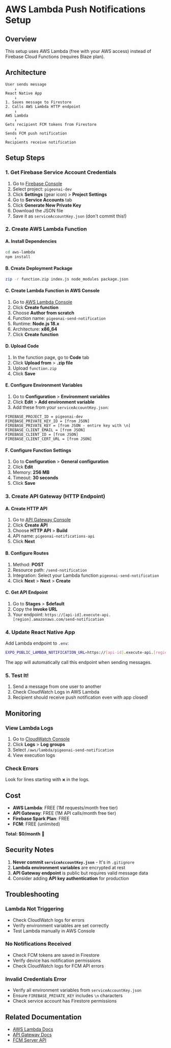 # AWS Lambda Push Notifications Setup

## Overview
This setup uses AWS Lambda (free with your AWS access) instead of Firebase Cloud Functions (requires Blaze plan).

## Architecture

```
User sends message
    ↓
React Native App
    ↓
1. Saves message to Firestore
2. Calls AWS Lambda HTTP endpoint
    ↓
AWS Lambda
    ↓
Gets recipient FCM tokens from Firestore
    ↓
Sends FCM push notification
    ↓
Recipients receive notification
```

## Setup Steps

### 1. Get Firebase Service Account Credentials

1. Go to [Firebase Console](https://console.firebase.google.com/)
2. Select project: `pigeonai-dev`
3. Click **Settings** (gear icon) > **Project Settings**
4. Go to **Service Accounts** tab
5. Click **Generate New Private Key**
6. Download the JSON file
7. Save it as `serviceAccountKey.json` (don't commit this!)

### 2. Create AWS Lambda Function

#### A. Install Dependencies
```bash
cd aws-lambda
npm install
```

#### B. Create Deployment Package
```bash
zip -r function.zip index.js node_modules package.json
```

#### C. Create Lambda Function in AWS Console

1. Go to [AWS Lambda Console](https://console.aws.amazon.com/lambda/)
2. Click **Create function**
3. Choose **Author from scratch**
4. Function name: `pigeonai-send-notification`
5. Runtime: **Node.js 18.x**
6. Architecture: **x86_64**
7. Click **Create function**

#### D. Upload Code
1. In the function page, go to **Code** tab
2. Click **Upload from** > **.zip file**
3. Upload `function.zip`
4. Click **Save**

#### E. Configure Environment Variables
1. Go to **Configuration** > **Environment variables**
2. Click **Edit** > **Add environment variable**
3. Add these from your `serviceAccountKey.json`:

```
FIREBASE_PROJECT_ID = pigeonai-dev
FIREBASE_PRIVATE_KEY_ID = [from JSON]
FIREBASE_PRIVATE_KEY = [from JSON - entire key with \n]
FIREBASE_CLIENT_EMAIL = [from JSON]
FIREBASE_CLIENT_ID = [from JSON]
FIREBASE_CLIENT_CERT_URL = [from JSON]
```

#### F. Configure Function Settings
1. Go to **Configuration** > **General configuration**
2. Click **Edit**
3. Memory: **256 MB**
4. Timeout: **30 seconds**
5. Click **Save**

### 3. Create API Gateway (HTTP Endpoint)

#### A. Create HTTP API
1. Go to [API Gateway Console](https://console.aws.amazon.com/apigateway/)
2. Click **Create API**
3. Choose **HTTP API** > **Build**
4. API name: `pigeonai-notifications-api`
5. Click **Next**

#### B. Configure Routes
1. Method: **POST**
2. Resource path: `/send-notification`
3. Integration: Select your Lambda function `pigeonai-send-notification`
4. Click **Next** > **Next** > **Create**

#### C. Get API Endpoint
1. Go to **Stages** > **$default**
2. Copy the **Invoke URL**
3. Your endpoint: `https://[api-id].execute-api.[region].amazonaws.com/send-notification`

### 4. Update React Native App

Add Lambda endpoint to `.env`:
```bash
EXPO_PUBLIC_LAMBDA_NOTIFICATION_URL=https://[api-id].execute-api.[region].amazonaws.com/send-notification
```

The app will automatically call this endpoint when sending messages.

### 5. Test It!

1. Send a message from one user to another
2. Check CloudWatch Logs in AWS Lambda
3. Recipient should receive push notification even with app closed!

## Monitoring

### View Lambda Logs
1. Go to [CloudWatch Console](https://console.aws.amazon.com/cloudwatch/)
2. Click **Logs** > **Log groups**
3. Select `/aws/lambda/pigeonai-send-notification`
4. View execution logs

### Check Errors
Look for lines starting with `❌` in the logs.

## Cost
- **AWS Lambda**: FREE (1M requests/month free tier)
- **API Gateway**: FREE (1M API calls/month free tier)
- **Firebase Spark Plan**: FREE
- **FCM**: FREE (unlimited)

**Total: $0/month** 🎉

## Security Notes

1. **Never commit `serviceAccountKey.json`** - It's in `.gitignore`
2. **Lambda environment variables** are encrypted at rest
3. **API Gateway endpoint** is public but requires valid message data
4. Consider adding **API key authentication** for production

## Troubleshooting

### Lambda Not Triggering
- Check CloudWatch logs for errors
- Verify environment variables are set correctly
- Test Lambda manually in AWS Console

### No Notifications Received
- Check FCM tokens are saved in Firestore
- Verify device has notification permissions
- Check CloudWatch logs for FCM API errors

### Invalid Credentials Error
- Verify all environment variables from `serviceAccountKey.json`
- Ensure `FIREBASE_PRIVATE_KEY` includes `\n` characters
- Check service account has Firestore permissions

## Related Documentation
- [AWS Lambda Docs](https://docs.aws.amazon.com/lambda/)
- [API Gateway Docs](https://docs.aws.amazon.com/apigateway/)
- [FCM Server API](https://firebase.google.com/docs/cloud-messaging/server)


